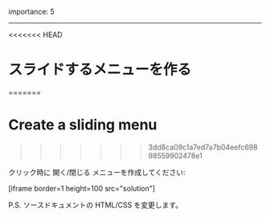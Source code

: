 importance: 5

---

<<<<<<< HEAD
# スライドするメニューを作る
=======
# Create a sliding menu
>>>>>>> 3dd8ca09c1a7ed7a7b04eefc69898559902478e1

クリック時に 開く/閉じる メニューを作成してください:

[iframe border=1 height=100 src="solution"]

P.S. ソースドキュメントの HTML/CSS を変更します。

